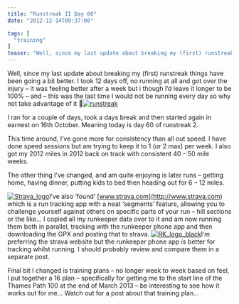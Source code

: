 ```yaml
---
title: "Runstreak II Day 60"
date: "2012-12-14T09:37:00"

tags: [
  "training"
]
teaser: "Well, since my last update about breaking my (first) runstreak things have been going a bit better. I took 12 days off, no running at all and got over the injury – it was feeling better after a week but i though I’d leave it longer to be 100% – and – this was the [&hellip;]\n"
---
```

Well, since my last update about breaking my (first) runstreak things have been going a bit better. I took 12 days off, no running at all and got over the injury – it was feeling better after a week but i though I’d leave it longer to be 100% – and – this was the last time I would not be running every day so why not take advantage of it 🙂[![runstreak](runstreak_thumb.jpg "runstreak")](https://kennetrunner.com/wp-content/uploads/2012/12/runstreak.jpg)

I ran for a couple of days, took a days break and then started again in earnest on 16th October. Meaning today is day 60 of runstreak 2.

This time around, I’ve gone more for consistency than all out speed. I have done speed sessions but am trying to keep it to 1 (or 2 max) per week. I also got my 2012 miles in 2012 back on track with consistent 40 – 50 mile weeks.

The other thing I’ve changed, and am quite enjoying is later runs – getting home, having dinner, putting kids to bed then heading out for 6 – 12 miles.

[![Strava_logo](Strava_logo_thumb.png "Strava_logo")](https://kennetrunner.com/wp-content/uploads/2012/12/Strava_logo.png)I’ve also ‘found’ [www.strava.com](http://www.strava.com) which is a run tracking app with a neat ‘segments’ feature, allowing you to challenge yourself against others on specific parts of your run – hill sections or the like… I copied all my runkeeper data over to it and am now running them both in parallel, tracking with the runkeeper phone app and then downloading the GPX and posting that to strava. [![RK_logo_black](RK_logo_black_thumb.png "RK_logo_black")](https://kennetrunner.com/wp-content/uploads/2012/12/RK_logo_black.png)I’m preferring the strava website but the runkeeper phone app is better for tracking whilst running. I should probably review and compare them in a separate post.

Final bit I changed is training plans – no longer week to week based on feel, I put together a 16 plan – specifically for getting me to the start line of the Thames Path 100 at the end of March 2013 – be interesting to see how it works out for me… Watch out for a post about that training plan…
